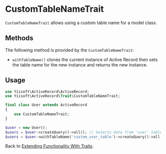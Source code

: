 # CustomTableNameTrait

`CustomTableNameTrait` allows using a custom table name for a model class.

## Methods

The following method is provided by the `CustomTableNameTrait`:

- `withTableName()` clones the current instance of Active Record then sets the table name for the new instance
  and returns the new instance.

## Usage

```php
use Yiisoft\ActiveRecord\ActiveRecord;
use Yiisoft\ActiveRecord\Trait\CustomTableNameTrait;

final class User extends ActiveRecord
{
    use CustomTableNameTrait;
}

$user = new User();
$users = $user->createQuery()->all(); // Selects data from 'user' table
$users = $user->withTableName('custom_user_table')->createQuery()->all(); // Selects data from 'custom_user_table' table
```

Back to [Extending Functionality With Traits](traits.md).
